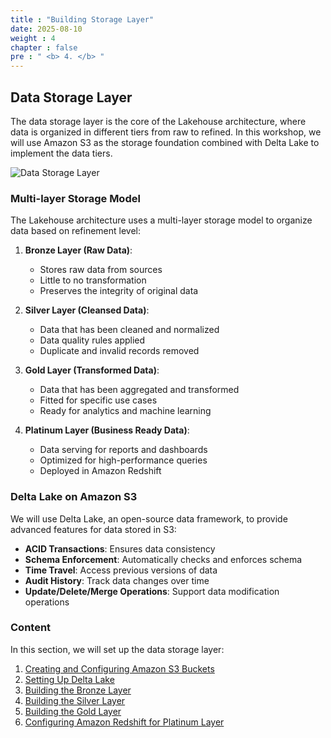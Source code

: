 ```yaml
---
title : "Building Storage Layer"
date: 2025-08-10
weight : 4
chapter : false
pre : " <b> 4. </b> "
---
```


## Data Storage Layer

The data storage layer is the core of the Lakehouse architecture, where data is organized in different tiers from raw to refined. In this workshop, we will use Amazon S3 as the storage foundation combined with Delta Lake to implement the data tiers.

![Data Storage Layer](/images/4-storage-layer/storage-overview.png)

### Multi-layer Storage Model

The Lakehouse architecture uses a multi-layer storage model to organize data based on refinement level:

1. **Bronze Layer (Raw Data)**:
   - Stores raw data from sources
   - Little to no transformation
   - Preserves the integrity of original data

2. **Silver Layer (Cleansed Data)**:
   - Data that has been cleaned and normalized
   - Data quality rules applied
   - Duplicate and invalid records removed

3. **Gold Layer (Transformed Data)**:
   - Data that has been aggregated and transformed
   - Fitted for specific use cases
   - Ready for analytics and machine learning

4. **Platinum Layer (Business Ready Data)**:
   - Data serving for reports and dashboards
   - Optimized for high-performance queries
   - Deployed in Amazon Redshift

### Delta Lake on Amazon S3

We will use Delta Lake, an open-source data framework, to provide advanced features for data stored in S3:

- **ACID Transactions**: Ensures data consistency
- **Schema Enforcement**: Automatically checks and enforces schema
- **Time Travel**: Access previous versions of data
- **Audit History**: Track data changes over time
- **Update/Delete/Merge Operations**: Support data modification operations

### Content

In this section, we will set up the data storage layer:

1. [Creating and Configuring Amazon S3 Buckets](4.1-s3-bucket/)
2. [Setting Up Delta Lake](4.2-delta-lake/)
3. [Building the Bronze Layer](4.3-bronze-layer/)
4. [Building the Silver Layer](4.4-silver-layer/)
5. [Building the Gold Layer](4.5-gold-layer/)
6. [Configuring Amazon Redshift for Platinum Layer](4.6-platinum-layer/)
